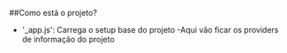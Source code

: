 
##Como está o projeto?

- '_app.js': Carrega o setup base do projeto
    -Aqui vão ficar os providers de informação do projeto